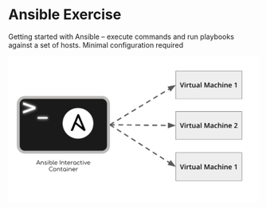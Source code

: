 # Ansible Exercise

Getting started with Ansible – execute commands and run playbooks against a set of hosts. Minimal configuration required

![](./exercise.png)

